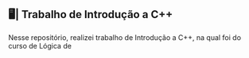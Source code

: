 ## 🖥️| Trabalho de Introdução a C++

  Nesse repositório, realizei trabalho de Introdução a C++, na qual foi do curso de Lógica de 

   
